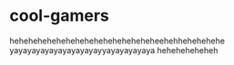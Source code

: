 # cool-gamers
heheheheheheheheheheheheheheheheehehhehehehehe yayayayayayayayayayayyayayayayaya heheheheheheh
